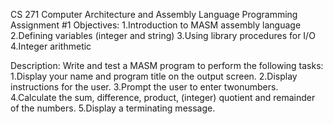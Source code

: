 CS 271 Computer Architecture and Assembly Language
Programming Assignment #1
Objectives:
  1.Introduction to MASM assembly language
  2.Defining variables (integer and string)
  3.Using library procedures for I/O
  4.Integer arithmetic

Description: 
  Write and test a MASM program to perform the following tasks:
  1.Display your name and program title on the output screen.
  2.Display instructions for the user.
  3.Prompt the user to enter twonumbers.
  4.Calculate the sum, difference, product, (integer) quotient and remainder of the numbers.
  5.Display a terminating message.
 
